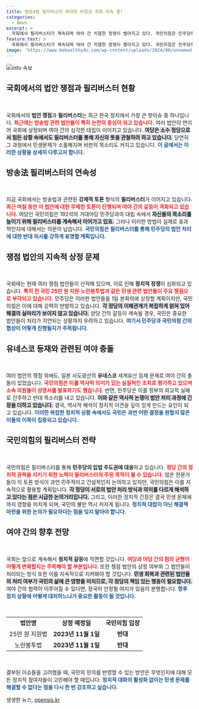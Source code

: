 ```yaml
---
title: 방송4법 필리버스터 여야의 비정상 국회 지속 중!
categories:
  - News
excerpt: >
  국회에서 필리버스터가 계속되며 여야 간 치열한 정쟁이 벌어지고 있다. 국민의힘은 민주당의 법안 단독 처리를 저지하기 위해 필리버스터를 이어가고 있으며, 전 국민 지원금과 노란봉투법 처리가 논란의 중심에 있다. 과연 국회는 언제 민생을 바로잡을 수 있을까?
feature_text: >
  국회에서 필리버스터가 계속되며 여야 간 치열한 정쟁이 벌어지고 있다. 국민의힘은 민주당의 법안 단독 처리를 저지하기 위해 필리버스터를 이어가고 있으며, 전 국민 지원금과 노란봉투법 처리가 논란의 중심에 있다. 과연 국회는 언제 민생을 바로잡을 수 있을까?
image: 'https://www.behealthy4u.com/wp-content/uploads/2024/06/unnamed-file.png'
---
```


<p><img src="https://www.behealthy4u.com/wp-content/uploads/2024/06/unnamed-file.png" alt="info 속보" /></p>

<h2 data-ke-size="size26">국회에서의 법안 쟁점과 필리버스터 현황</h2>

<p data-ke-size="size16">&nbsp;</p>  

<p>국회에서의 <b>법안 쟁점</b>과 <b>필리버스터</b>는 최근 한국 정치에서 가장 큰 핫이슈 중 하나입니다. <b><span style="color: #ee2323;">최근에는 방송법 관련 법안들이 특히 논란의 중심이 되고 있습니다.</span></b> 여러 법안이 연이어 국회에 상정되며 여야 간의 심각한 대립이 이어지고 있습니다. <b><span style="background-color: #21538527;">여당은 소수 정당으로서 힘든 상황 속에서도 필리버스터를 통해 자신의 뜻을 관철하려 하고 있습니다.</span></b> 당연히 그 과정에서 민생문제가 소홀해지며 비판의 목소리도 커지고 있습니다. <b><span style="color: #1a5490;">이 글에서는 이러한 상황을 상세히 다루고자 합니다.</span></b></p>

<h2 data-ke-size="size26">방송法 필리버스터의 연속성</h2>

<p data-ke-size="size16">&nbsp;</p>  

<p>지금 국회에서는 방송법과 관련된 <b>강제적 토론</b> 형식의 <b>필리버스터</b>가 이어지고 있습니다. <b><span style="color: #ee2323;">최근 며칠 동안 이 법안에 대한 무제한 토론이 진행되며 여야 간의 갈등이 격화되고 있습니다.</span></b> 여당인 국민의힘은 192석의 거대야당 민주당과의 대립 속에서 <b><span style="background-color: #21538527;">자신들의 목소리를 높이기 위해 필리버스터를 계속해서 이어가고 있죠.</span></b> 그러나 이러한 방법이 실제로 효과적인지에 대해서는 의문이 남습니다. <b><span style="color: #1a5490;">국민의힘은 필리버스터를 통해 민주당의 법안 처리에 대한 반대 의사를 강하게 표명할 계획입니다.</span></b></p>

<h2 data-ke-size="size26">쟁점 법안의 지속적 상정 문제</h2>

<p data-ke-size="size16">&nbsp;</p>  

<p>국회에는 현재 여러 쟁점 법안들이 산적해 있으며, 이로 인해 <b>정치적 정쟁</b>이 심화되고 있습니다. <b><span style="color: #ee2323;">특히 전 국민 25만 원 지원·노란봉투법과 같은 민생 관련 법안들이 주요 쟁점으로 부각되고 있습니다.</span></b> 민주당은 이러한 법안들을 1일 본회의에 상정할 계획이지만, 국민의힘은 이에 대해 강력히 반발하고 있습니다. <b><span style="background-color: #21538527;">각 정당의 이해관계가 복잡하게 얽혀 있어 해결의 실마리가 보이지 않고 있습니다.</span></b> 양당 간의 갈등이 계속될 경우, 국민은 중요한 법안들이 처리가 지연되는 상황까지 우려하고 있습니다. <b><span style="color: #1a5490;">여기서 민주당과 국민의힘 간의 협상이 어떻게 진행될지가 주목됩니다.</span></b></p>

<h2 data-ke-size="size26">유네스코 등재와 관련된 여야 충돌</h2>

<p data-ke-size="size16">&nbsp;</p>  

<p>여러 법안의 쟁점 외에도, 일본 사도광산의 <b>유네스코</b> 세계유산 등재 문제로 여야 간의 충돌이 있었습니다. <b><span style="color: #ee2323;">국민의힘은 이를 역사적 의미가 있는 실질적인 조치로 평가하고 있으며 소속 의원들이 성명서를 발표하기도 했습니다.</span></b> 반면, 민주당은 이를 정부의 외교적 실패로 간주하고 반대 목소리를 내고 있습니다. <b><span style="background-color: #21538527;">이와 같은 역사적 논쟁이 법안 처리 과정에 긴장을 더하고 있습니다.</span></b> 결국, 역사적 해석이 정치적 이견을 깊이 있게 만드는 요인이 되고 있습니다. <b><span style="color: #1a5490;">이러한 복잡한 정치적 상황 속에서도 국민은 과연 어떤 결정을 원할지 많은 이들의 이목이 집중되고 있습니다.</span></b></p>

<h2 data-ke-size="size26">국민의힘의 필리버스터 전략</h2>

<p data-ke-size="size16">&nbsp;</p>  

<p>국민의힘은 필리버스터를 통해 <b>민주당의 입법 주도권에 대응</b>하고 있습니다. <b><span style="color: #ee2323;">정당 간의 정치적 권력을 지키기 위한 노력이 필리버스터의 주된 목적이 될 수 있습니다.</span></b> 많은 전문가들이 이 토론 방식이 과연 민주적이고 건설적인지 논의하고 있지만, 국민의힘은 이를 지속적으로 활용할 계획입니다. <b><span style="background-color: #21538527;">각 정당이 서로의 법안 처리 방식과 의미를 다르게 해석하고 있다는 점은 시급한 논의거리입니다.</span></b> 그리고, 이러한 정치적 긴장은 결국 민생 문제에까지 영향을 미치게 되며, 국민의 불만 역시 커지게 됩니다. <b><span style="color: #1a5490;">정치적 대립이 아닌 해결책 마련을 위한 논의가 필요하다는 점을 잊지 말아야 합니다.</span></b></p>

<h2 data-ke-size="size26">여야 간의 향후 전망</h2>

<p data-ke-size="size16">&nbsp;</p>  

<p>국회는 앞으로 계속해서 <b>정치적 갈등</b>에 직면할 것입니다. <b><span style="color: #ee2323;">여당과 야당 간의 힘의 균형이 어떻게 변화할지는 주목해야 할 부분입니다.</span></b> 또한 쟁점 법안의 상정 여부와 그 법안들이 처리되는 방식 또한 이를 지속적으로 지켜봐야 할 것입니다. <b><span style="background-color: #21538527;">민생 회복과 관련된 법안들의 처리 여부가 국민의 삶에 큰 영향을 미치므로, 각 정당의 책임 있는 행동이 필요합니다.</span></b> 여야 간의 협력이 이루어질 수 있다면, 정국이 안정될 여지가 있음이 분명합니다. <b><span style="color: #1a5490;">향후 정치 상황에 어떻게 대처하느냐가 중요한 활동이 될 것입니다.</span></b></p>

<p data-ke-size="size16">&nbsp;</p>

<table style="width:100%">
    <tr>
        <td style="text-align: center; height: 17px;"><b>법안명</b></td>
        <td style="text-align: center; height: 17px;"><b>상정 예정일</b></td>
        <td style="text-align: center; height: 17px;"><b>국민의힘 입장</b></td>
    </tr>
    <tr>
        <td style="text-align: center; height: 17px;">25만 원 지원법</td>
        <td style="text-align: center; height: 17px;"><b>2023년 11월 1일</b></td>
        <td style="text-align: center; height: 17px;"><b>반대</b></td>
    </tr>
    <tr>
        <td style="text-align: center; height: 17px;">노란봉투법</td>
        <td style="text-align: center; height: 17px;"><b>2023년 11월 1일</b></td>
        <td style="text-align: center; height: 17px;"><b>반대</b></td>
    </tr>
</table>

<p data-ke-size="size16">&nbsp;</p>  

<p>결부된 이슈들을 고려했을 때, 국민의 민의를 반영할 수 있는 방안은 무엇인지에 대해 모든 정치적 참여자들이 고민해야 할 때입니다. <b><span style="color: #1a5490;">정치적 대화의 활성화 없이는 민생 문제를 해결할 수 없다는 점을 다시 한 번 강조하고 싶습니다.</span></b></p>
생생한 뉴스, <a href="https://opensis.kr" rel="dofollow">opensis.kr</a>


